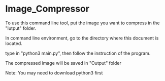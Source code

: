 # Image_Compressor
To use this command line tool, put the image you want to compress in the "Iutput" folder.

In command line environment, go to the directory where this document is located.

type in "python3 main.py", then follow the instruction of the program.

The compressed image will be saved in "Output" folder

Note: You may need to download python3 first
